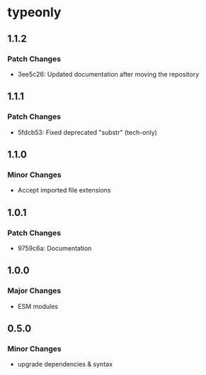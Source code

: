 # typeonly

## 1.1.2

### Patch Changes

- 3ee5c26: Updated documentation after moving the repository

## 1.1.1

### Patch Changes

- 5fdcb53: Fixed deprecated "substr" (tech-only)

## 1.1.0

### Minor Changes

- Accept imported file extensions

## 1.0.1

### Patch Changes

- 9759c6a: Documentation

## 1.0.0

### Major Changes

- ESM modules

## 0.5.0

### Minor Changes

- upgrade dependencies & syntax

